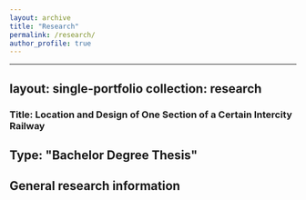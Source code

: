 ```yaml
---
layout: archive
title: "Research"
permalink: /research/
author_profile: true
---
```



<nbsp>

---
layout: single-portfolio
collection: research
---


### Title: Location and Design of One Section of a Certain Intercity Railway
## Type: "Bachelor Degree Thesis"
## General research information 
